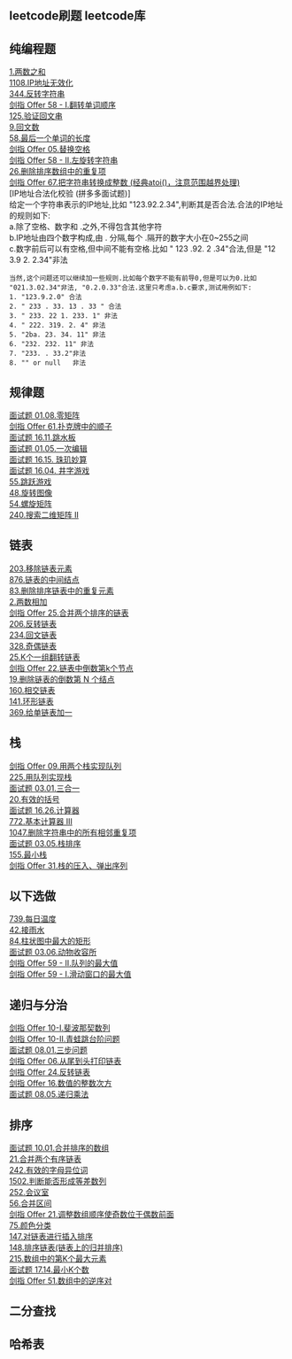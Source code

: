 
## leetcode刷题 leetcode库
## 纯编程题  
[1.两数之和](https://leetcode-cn.com/problems/two-sum/)  
[1108.IP地址无效化](https://leetcode-cn.com/problems/defanging-an-ip-address/)  
[344.反转字符串](https://leetcode-cn.com/problems/reverse-string/)  
[剑指 Offer 58 - I.翻转单词顺序](https://leetcode-cn.com/problems/fan-zhuan-dan-ci-shun-xu-lcof/)  
[125.验证回文串](https://leetcode-cn.com/problems/valid-palindrome/)  
[9.回文数](https://leetcode-cn.com/problems/palindrome-number/)  
[58.最后一个单词的长度](https://leetcode-cn.com/problems/length-of-last-word/)  
[剑指 Offer 05.替换空格](https://leetcode-cn.com/problems/ti-huan-kong-ge-lcof/)  
[剑指 Offer 58 - II.左旋转字符串](https://leetcode-cn.com/problems/zuo-xuan-zhuan-zi-fu-chuan-lcof/)  
[26.删除排序数组中的重复项](https://leetcode-cn.com/problems/remove-duplicates-from-sorted-array/)  
[剑指 Offer 67.把字符串转换成整数 (经典atoi()，注意范围越界处理)](https://leetcode-cn.com/problems/ba-zi-fu-chuan-zhuan-huan-cheng-zheng-shu-lcof/)  
[IP地址合法化校验 (拼多多面试题)]  
    给定一个字符串表示的IP地址,比如 "123.92.2.34",判断其是否合法.合法的IP地址的规则如下:  
    a.除了空格、数字和 .之外,不得包含其他字符  
    b.IP地址由四个数字构成,由 . 分隔,每个 .隔开的数字大小在0~255之间  
    c.数字前后可以有空格,但中间不能有空格.比如 " 123 .92. 2 .34"合法,但是 "12 3.9 2. 2.34"非法
    
    当然,这个问题还可以继续加一些规则.比如每个数字不能有前导0,但是可以为0.比如 "021.3.02.34"非法, "0.2.0.33"合法.这里只考虑a.b.c要求,测试用例如下:  
    1. "123.9.2.0" 合法
    2. " 233 . 33. 13 . 33 " 合法
    3. " 233. 22 1. 233. 1"	非法
    4. " 222. 319. 2. 4" 非法
    5. "2ba. 23. 34. 11" 非法
    6. "232. 232. 11" 非法
    7. "233. . 33.2"非法
    8. "" or null   非法



## 规律题  
[面试题 01.08.零矩阵](https://leetcode-cn.com/problems/zero-matrix-lcci/)  
[剑指 Offer 61.扑克牌中的顺子](https://leetcode-cn.com/problems/bu-ke-pai-zhong-de-shun-zi-lcof/)  
[面试题 16.11.跳水板](https://leetcode-cn.com/problems/diving-board-lcci/)  
[面试题 01.05.一次编辑](https://leetcode-cn.com/problems/one-away-lcci/)  
[面试题 16.15. 珠玑妙算](https://leetcode-cn.com/problems/master-mind-lcci/)  
[面试题 16.04. 井字游戏](https://leetcode-cn.com/problems/tic-tac-toe-lcci/)  
[55.跳跃游戏](https://leetcode-cn.com/problems/jump-game/)  
[48.旋转图像](https://leetcode-cn.com/problems/rotate-image/)  
[54.螺旋矩阵](https://leetcode-cn.com/problems/spiral-matrix/)  
[240.搜索二维矩阵 II](https://leetcode-cn.com/problems/search-a-2d-matrix-ii/)  


## 链表  
[203.移除链表元素](https://leetcode-cn.com/problems/remove-linked-list-elements/)  
[876.链表的中间结点](https://leetcode-cn.com/problems/middle-of-the-linked-list/)  
[83.删除排序链表中的重复元素](https://leetcode-cn.com/problems/remove-duplicates-from-sorted-list/)  
[2.两数相加](https://leetcode-cn.com/problems/add-two-numbers/)  
[剑指 Offer 25.合并两个排序的链表](https://leetcode-cn.com/problems/he-bing-liang-ge-pai-xu-de-lian-biao-lcof/)  
[206.反转链表](https://leetcode-cn.com/problems/reverse-linked-list/)  
[234.回文链表](https://leetcode-cn.com/problems/palindrome-linked-list/)  
[328.奇偶链表](https://leetcode-cn.com/problems/odd-even-linked-list/)  
[25.K个一组翻转链表](https://leetcode-cn.com/problems/reverse-nodes-in-k-group/)  
[剑指 Offer 22.链表中倒数第k个节点](https://leetcode-cn.com/problems/lian-biao-zhong-dao-shu-di-kge-jie-dian-lcof/)  
[19.删除链表的倒数第 N 个结点](https://leetcode-cn.com/problems/remove-nth-node-from-end-of-list/)  
[160.相交链表](https://leetcode-cn.com/problems/intersection-of-two-linked-lists/)  
[141.环形链表](https://leetcode-cn.com/problems/linked-list-cycle/)   
[369.给单链表加一](https://leetcode-cn.com/problems/plus-one-linked-list/)   


## 栈  
[剑指 Offer 09.用两个栈实现队列](https://leetcode-cn.com/problems/yong-liang-ge-zhan-shi-xian-dui-lie-lcof/)    
[225.用队列实现栈](https://leetcode-cn.com/problems/implement-stack-using-queues/)  
[面试题 03.01.三合一](https://leetcode-cn.com/problems/three-in-one-lcci/)  
[20.有效的括号](https://leetcode-cn.com/problems/valid-parentheses/)  
[面试题 16.26.计算器](https://leetcode-cn.com/problems/calculator-lcci/)  
[772.基本计算器 III](https://leetcode-cn.com/problems/basic-calculator-iii/)  
[1047.删除字符串中的所有相邻重复项](https://leetcode-cn.com/problems/remove-all-adjacent-duplicates-in-string/)  
[面试题 03.05.栈排序](https://leetcode-cn.com/problems/sort-of-stacks-lcci/)  
[155.最小栈](https://leetcode-cn.com/problems/min-stack/)  
[剑指 Offer 31.栈的压入、弹出序列](https://leetcode-cn.com/problems/zhan-de-ya-ru-dan-chu-xu-lie-lcof/)   

## 以下选做  
[739.每日温度](https://leetcode-cn.com/problems/daily-temperatures/)  
[42.接雨水](https://leetcode-cn.com/problems/trapping-rain-water/)  
[84.柱状图中最大的矩形](https://leetcode-cn.com/problems/largest-rectangle-in-histogram/)  
[面试题 03.06.动物收容所](https://leetcode-cn.com/problems/animal-shelter-lcci/)  
[剑指 Offer 59 - II.队列的最大值](https://leetcode-cn.com/problems/dui-lie-de-zui-da-zhi-lcof/)    
[剑指 Offer 59 - I.滑动窗口的最大值](https://leetcode-cn.com/problems/hua-dong-chuang-kou-de-zui-da-zhi-lcof/)   


## 递归与分治  
[剑指 Offer 10-I.斐波那契数列](https://leetcode-cn.com/problems/fei-bo-na-qi-shu-lie-lcof/)  
[剑指 Offer 10-II.青蛙跳台阶问题](https://leetcode-cn.com/problems/qing-wa-tiao-tai-jie-wen-ti-lcof/)  
[面试题 08.01.三步问题](https://leetcode-cn.com/problems/three-steps-problem-lcci/)  
[剑指 Offer 06.从尾到头打印链表](https://leetcode-cn.com/problems/cong-wei-dao-tou-da-yin-lian-biao-lcof/)  
[剑指 Offer 24.反转链表](https://leetcode-cn.com/problems/fan-zhuan-lian-biao-lcof/)  
[剑指 Offer 16.数值的整数次方](https://leetcode-cn.com/problems/shu-zhi-de-zheng-shu-ci-fang-lcof/)  
[面试题 08.05.递归乘法](https://leetcode-cn.com/problems/recursive-mulitply-lcci/)  
  
  

## 排序  
[面试题 10.01.合并排序的数组](https://leetcode-cn.com/problems/sorted-merge-lcci/)  
[21.合并两个有序链表](https://leetcode-cn.com/problems/merge-two-sorted-lists/)  
[242.有效的字母异位词](https://leetcode-cn.com/problems/valid-anagram/)  
[1502.判断能否形成等差数列](https://leetcode-cn.com/problems/can-make-arithmetic-progression-from-sequence/)  
[252.会议室](https://leetcode-cn.com/problems/meeting-rooms/)  
[56.合并区间](https://leetcode-cn.com/problems/merge-intervals/)  
[剑指 Offer 21.调整数组顺序使奇数位于偶数前面](https://leetcode-cn.com/problems/diao-zheng-shu-zu-shun-xu-shi-qi-shu-wei-yu-ou-shu-qian-mian-lcof/)  
[75.颜色分类](https://leetcode-cn.com/problems/sort-colors/)  
[147.对链表进行插入排序](https://leetcode-cn.com/problems/insertion-sort-list/)  
[148.排序链表(链表上的归并排序)](https://leetcode-cn.com/problems/sort-list/)  
[215.数组中的第K个最大元素](https://leetcode-cn.com/problems/kth-largest-element-in-an-array/)  
[面试题 17.14.最小K个数](https://leetcode-cn.com/problems/smallest-k-lcci/)  
[剑指 Offer 51.数组中的逆序对](https://leetcode-cn.com/problems/shu-zu-zhong-de-ni-xu-dui-lcof/)  



## 二分查找  



## 哈希表  

  



